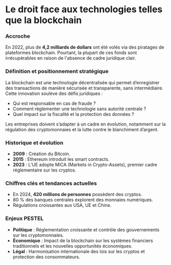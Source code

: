 # Le droit face aux technologies telles que la blockchain

### **Accroche**

En 2022, plus de **4,2 milliards de dollars** ont été volés via des piratages de plateformes blockchain. Pourtant, la plupart de ces fonds sont irrécupérables en raison de l'absence de cadre juridique clair.

### **Définition et positionnement stratégique**

La blockchain est une technologie décentralisée qui permet d’enregistrer des transactions de manière sécurisée et transparente, sans intermédiaire. Cette innovation soulève des défis juridiques :

- Qui est responsable en cas de fraude ?
- Comment réglementer une technologie sans autorité centrale ?
- Quel impact sur la fiscalité et la protection des données ?

Les entreprises doivent s’adapter à un cadre en évolution, notamment sur la régulation des cryptomonnaies et la lutte contre le blanchiment d’argent.

### **Historique et évolution**

- **2009** : Création du Bitcoin.
- **2015** : Ethereum introduit les smart contracts.
- **2023** : L’UE adopte MiCA (Markets in Crypto-Assets), premier cadre réglementaire sur les cryptos.

### **Chiffres clés et tendances actuelles**

- En 2024, **420 millions de personnes** possèdent des cryptos.
- 80 % des banques centrales explorent des monnaies numériques.
- Régulations croissantes aux USA, UE et Chine.

### **Enjeux PESTEL**

- **Politique** : Réglementation croissante et contrôle des gouvernements sur les cryptomonnaies.
- **Économique** : Impact de la blockchain sur les systèmes financiers traditionnels et les nouvelles opportunités économiques.
- **Légal** : Harmonisation internationale des lois sur les cryptos et protection des consommateurs.
